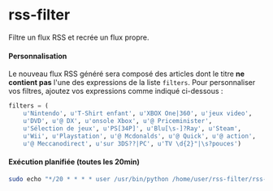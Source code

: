 # rss-filter
Filtre un flux RSS et recrée un flux propre.

#### Personnalisation

Le nouveau flux RSS généré sera composé des articles dont le titre **ne contient pas** l'une des expressions de la liste `filters`. Pour personnaliser vos filtres, ajoutez vos expressions comme indiqué ci-dessous :
```python
filters = (
    u'Nintendo', u'T-Shirt enfant', u'XBOX One|360', u'jeux video',
    u'DVD', u'@ DX', u'onsole Xbox', u'@ Priceminister',
    u'Sélection de jeux', u'PS[34P]', u'Blu[\s-]?Ray', u'Steam',
    u'Wii', u'Playstation', u'@ Mcdonalds', u'@ Quick', u'@ action',
    u'@ Meccanodirect', u'sur 3DS??|PC', u'TV \d{2}"|\s?pouces')
```

#### Exécution planifiée (toutes les 20min)
```bash
sudo echo "*/20 * * * * user /usr/bin/python /home/user/rss-filter/rss-filter.py > /dev/null 2>&1" > /etc/cron.d/fetch_feeds
```
